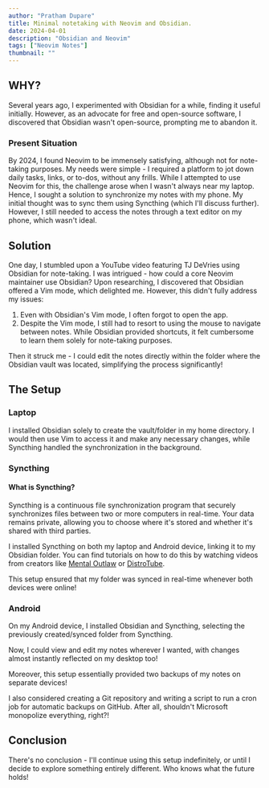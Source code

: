 ```yaml
---
author: "Pratham Dupare"
title: Minimal notetaking with Neovim and Obsidian.
date: 2024-04-01
description: "Obsidian and Neovim"
tags: ["Neovim Notes"]
thumbnail: ""
---
```


## WHY?

Several years ago, I experimented with Obsidian for a while, finding it useful initially. However, as an advocate for free and open-source software, I discovered that Obsidian wasn't open-source, prompting me to abandon it.

### Present Situation

By 2024, I found Neovim to be immensely satisfying, although not for note-taking purposes. My needs were simple - I required a platform to jot down daily tasks, links, or to-dos, without any frills. While I attempted to use Neovim for this, the challenge arose when I wasn't always near my laptop. Hence, I sought a solution to synchronize my notes with my phone. My initial thought was to sync them using Syncthing (which I'll discuss further). However, I still needed to access the notes through a text editor on my phone, which wasn't ideal.

## Solution

One day, I stumbled upon a YouTube video featuring TJ DeVries using Obsidian for note-taking. I was intrigued - how could a core Neovim maintainer use Obsidian? Upon researching, I discovered that Obsidian offered a Vim mode, which delighted me. However, this didn't fully address my issues:

1. Even with Obsidian's Vim mode, I often forgot to open the app.
2. Despite the Vim mode, I still had to resort to using the mouse to navigate between notes. While Obsidian provided shortcuts, it felt cumbersome to learn them solely for note-taking purposes.

Then it struck me - I could edit the notes directly within the folder where the Obsidian vault was located, simplifying the process significantly!

## The Setup

### Laptop

I installed Obsidian solely to create the vault/folder in my home directory. I would then use Vim to access it and make any necessary changes, while Syncthing handled the synchronization in the background.

### Syncthing

#### What is Syncthing?

Syncthing is a continuous file synchronization program that securely synchronizes files between two or more computers in real-time. Your data remains private, allowing you to choose where it's stored and whether it's shared with third parties.

I installed Syncthing on both my laptop and Android device, linking it to my Obsidian folder. You can find tutorials on how to do this by watching videos from creators like [Mental Outlaw](https://www.youtube.com/watch?v=Uag8PJaO0N4) or [DistroTube](https://www.youtube.com/watch?v=i6LuV7Pl2YU).

This setup ensured that my folder was synced in real-time whenever both devices were online!

### Android

On my Android device, I installed Obsidian and Syncthing, selecting the previously created/synced folder from Syncthing.

Now, I could view and edit my notes wherever I wanted, with changes almost instantly reflected on my desktop too!

Moreover, this setup essentially provided two backups of my notes on separate devices!

I also considered creating a Git repository and writing a script to run a cron job for automatic backups on GitHub. After all, shouldn't Microsoft monopolize everything, right?!

## Conclusion

There's no conclusion - I'll continue using this setup indefinitely, or until I decide to explore something entirely different. Who knows what the future holds!
